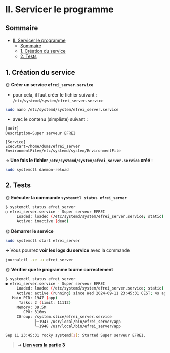 # II. Servicer le programme

## Sommaire

- [II. Servicer le programme](#ii-servicer-le-programme)
  - [Sommaire](#sommaire)
  - [1. Création du service](#1-création-du-service)
  - [2. Tests](#2-tests)

## 1. Création du service

🌞 **Créer un service `efrei_server.service`**

- pour cela, il faut créer le fichier suivant : `/etc/systemd/system/efrei_server.service`

```bash
sudo nano /etc/systemd/system/efrei_server.service
```
- avec le contenu (simpliste) suivant :


```systemd
[Unit]
Description=Super serveur EFREI
 
[Service]
ExecStart=/home/dums/efrei_server
EnvironmentFile=/etc/systemd/system/EnvironmentFile
```

➜ **Une fois le fichier `/etc/systemd/system/efrei_server.service` créé** :

```bash
sudo systemctl daemon-reload
```

## 2. Tests

🌞 **Exécuter la commande `systemctl status efrei_server`**

```bash
$ systemctl status efrei_server
○ efrei_server.service - Super serveur EFREI
     Loaded: loaded (/etc/systemd/system/efrei_server.service; static)
     Active: inactive (dead)
```

🌞 **Démarrer le service**

```bash
sudo systemctl start efrei_server
```

➜ Vous pourrez **voir les logs du service** avec la commande 
```bash
journalctl -xe -u efrei_server
```

🌞 **Vérifier que le programme tourne correctement**

```bash 
$ systemctl status efrei_server
● efrei_server.service - Super serveur EFREI
     Loaded: loaded (/etc/systemd/system/efrei_server.service; static)
     Active: active (running) since Wed 2024-09-11 23:45:31 CEST; 4s ago
   Main PID: 1947 (app)
      Tasks: 2 (limit: 11112)
     Memory: 39.5M
        CPU: 316ms
     CGroup: /system.slice/efrei_server.service
             ├─1947 /usr/local/bin/efrei_server/app
             └─1948 /usr/local/bin/efrei_server/app

Sep 11 23:45:31 rocky systemd[1]: Started Super serveur EFREI.
```
> ➜ [**Lien vers la partie 3**](../part3/readme.md)